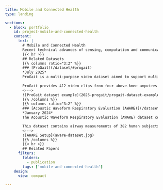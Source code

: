 ```yaml
---
title: Mobile and Connected Health
type: landing

sections:
  - block: portfolio
    id: project-mobile-and-connected-health
    content:
      text: |
        # Mobile and Connected Health
        Recent technical advances of sensing, computation and communication on mobile and embedded devices, such as smartphones and wearables, highlights the possibility of pervasive monitoring and unobtrusive diagnostics of various acute or chronic diseases, as convenient yet low-cost alternatives of medical-grade methods without any involvement of clinicians. Our research aims to fully unleash such potential of today’s mobile and embedded devices towards accurate, efficient yet cost-effective solutions to mobile and connected health, by employing modern AI tools and developing new AI algorithms to properly extract biomarkers from the mobile sensory data and provide sufficient interpretability to the extracted biomarkers. Currently, our integrated sensing and AI systems have been widely applied to various clinical applications including pulmonary telemedicine, post-discharge heart failure risk evaluation and mitigation, and orthopedic disease evaluation.
        {{< hr >}}
        ## Related Datasets
        {{% columns ratio="3:2" %}}
        ### [ProGait](/dataset/#progait)  
        *July 2025*  
        ProGait is a multi-purpose video dataset aimed to support multiple vision tasks on prosthesis users, including Video Object Segmentation, 2D Human Pose Estimation, and Gait Analysis.
        
        ProGait provides 412 video clips from four above-knee amputees when testing multiple newly-fitted prosthetic legs through walking trials, and depicts the presence, contours, poses, and gait patterns of human subjects with transfemoral prosthetic legs.
        <--->
        ![ProGait dataset example](2025-progait/progait-dataset-examples.jpg)
        {{% /columns %}}
        {{% columns ratio="3:2" %}}
        ### [Acoustic Waveform Respiratory Evaluation (AWARE)](/dataset/#aware)  
        *January 2024*  
        The Acoustic Waveform Respiratory Evaluation (AWARE) dataset consists of a group of human airway measurements, produced by our integrated AI and sensing systems for smart pulmonary telemedicine.

        This dataset contains airway measurements of 382 human subjects, including patients with various pulmonary diseases and healthy control subjects, recruited from the Children’s Hospital of Pittsburgh during the past 3 years.
        <--->
        ![AWARE Setup](aware-dataset.jpg)
        {{% /columns %}}
        {{< hr >}}
        ## Related Papers
      filters:
        folders:
          - publication
        tags: ['mobile-and-connected-health']
    design:
      view: compact

---
```

